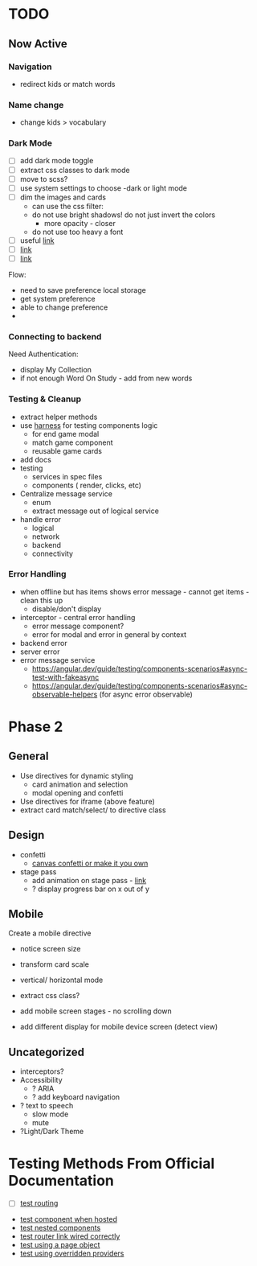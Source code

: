 # TODO

## Now Active


### Navigation
- redirect kids or match words

### Name change

- change kids > vocabulary

### Dark Mode

- [ ] add dark mode toggle
- [ ] extract css classes to dark mode
- [ ] move to scss?
- [ ] use system settings to choose -dark or light mode
- [ ] dim the images and cards
  - can use the css filter:
  - do not use bright shadows! do not just invert the colors
    - more opacity - closer
  - do not use too heavy a font
- [ ] useful [link](https://css-tricks.com/a-complete-guide-to-dark-mode-on-the-web/?utm_source=chatgpt.com#aa-handling-user-agent-styles)
- [ ] [link](https://css-tricks.com/dark-mode-and-variable-fonts/)
- [ ] [link](https://css-tricks.com/understanding-web-accessibility-color-contrast-guidelines-and-ratios/)

Flow:

- need to save preference local storage
- get system preference
- able to change preference
-

### Connecting to backend

Need Authentication:

- display My Collection
- if not enough Word On Study - add from new words

### Testing & Cleanup

- extract helper methods
- use [harness](https://angular.dev/guide/testing/component-harnesses-overview) for testing components logic
  - for end game modal
  - match game component
  - reusable game cards
- add docs
- testing
  - services in spec files
  - components ( render, clicks, etc)
- Centralize message service
  - enum
  - extract message out of logical service
- handle error
  - logical
  - network
  - backend
  - connectivity

### Error Handling

- when offline but has items shows error message - cannot get items - clean this up
  - disable/don't display
- interceptor - central error handling
  - error message component?
  - error for modal and error in general by context
- backend error
- server error
- error message service
  - https://angular.dev/guide/testing/components-scenarios#async-test-with-fakeasync
  - https://angular.dev/guide/testing/components-scenarios#async-observable-helpers (for async error observable)

# Phase 2

## General

- Use directives for dynamic styling
  - card animation and selection
  - modal opening and confetti
- Use directives for iframe (above feature)
- extract card match/select/ to directive class

## Design

- confetti
  - [canvas confetti or make it you own](https://www.kirilv.com/canvas-confetti/)
- stage pass
  - add animation on stage pass - [link](https://material.angular.dev/components/progress-bar/overview)
  - ? display progress bar on x out of y

## Mobile

Create a mobile directive

- notice screen size
- transform card scale
- vertical/ horizontal mode
- extract css class?

- add mobile screen stages - no scrolling down
- add different display for mobile device screen  (detect view)

## Uncategorized

- interceptors?
- Accessibility
  - ? ARIA
  - ? add keyboard navigation
- ? text to speech
  - slow mode
  - mute
- ?Light/Dark Theme

# Testing Methods From Official Documentation

- [ ] [test routing](https://angular.dev/guide/testing/components-scenarios#routing-component)
- [test component when hosted](https://angular.dev/guide/testing/components-scenarios#component-inside-a-test-host)
- [test nested components](https://angular.dev/guide/testing/components-scenarios#nested-component-tests)
- [test router link wired correctly](https://angular.dev/guide/testing/components-scenarios#bydirective-and-injected-directives)
- [test using a page object](https://angular.dev/guide/testing/components-scenarios#use-a-page-object)
- [test using overridden providers](https://angular.dev/guide/testing/components-scenarios#override-component-providers)
